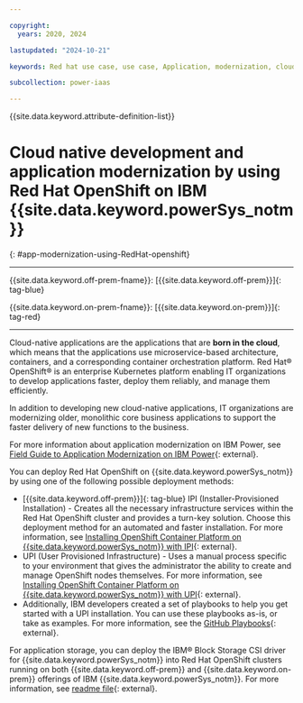 ```yaml
---

copyright:
  years: 2020, 2024

lastupdated: "2024-10-21"

keywords: Red hat use case, use case, Application, modernization, cloud, native

subcollection: power-iaas

---
```


{{site.data.keyword.attribute-definition-list}}


# Cloud native development and application modernization by using Red Hat OpenShift on IBM {{site.data.keyword.powerSys_notm}}
{: #app-modernization-using-RedHat-openshift}

---



{{site.data.keyword.off-prem-fname}}: [{{site.data.keyword.off-prem}}]{: tag-blue}


{{site.data.keyword.on-prem-fname}}: [{{site.data.keyword.on-prem}}]{: tag-red}


---

Cloud-native applications are the applications that are **born in the cloud**, which means that the applications use microservice-based architecture, containers, and a corresponding container orchestration platform. Red Hat&reg; OpenShift&reg; is an enterprise Kubernetes platform enabling IT organizations to develop applications faster, deploy them reliably, and manage them efficiently.



In addition to developing new cloud-native applications, IT organizations are modernizing older, monolithic core business applications to support the faster delivery of new functions to the business.

For more information about application modernization on IBM Power, see [Field Guide to Application Modernization on IBM Power](https://www.ibm.com/downloads/cas/D9POQ3YR){: external}.

You can deploy Red Hat OpenShift on {{site.data.keyword.powerSys_notm}} by using one of the following possible deployment methods:
- [{{site.data.keyword.off-prem}}]{: tag-blue} IPI (Installer-Provisioned Installation) - Creates all the necessary infrastructure services within the Red Hat OpenShift cluster and provides a turn-key solution. Choose this deployment method for an automated and faster installation. For more information, see [Installing OpenShift Container Platform on {{site.data.keyword.powerSys_notm}} with IPI](https://docs.redhat.com/en/documentation/openshift_container_platform_installation/4.13/html/installing_on_ibm_power_virtual_server/index){: external}.
- UPI (User Provisioned Infrastructure) - Uses a manual process specific to your environment that gives the administrator the ability to create and manage OpenShift nodes themselves. For more information, see [Installing OpenShift Container Platform on {{site.data.keyword.powerSys_notm}} with UPI](https://docs.openshift.com/container-platform/4.13/installing/installing_platform_agnostic/installing-platform-agnostic.html){: external}.
- Additionally, IBM developers created a set of playbooks to help you get started with a UPI installation. You can use these playbooks as-is, or take as examples. For more information, see the [GitHub Playbooks](https://github.com/ocp-power-automation/ocp4-upi-powervs){: external}.

For application storage, you can deploy the IBM&reg; Block Storage CSI driver for {{site.data.keyword.powerSys_notm}} into Red Hat OpenShift clusters running on both {{site.data.keyword.off-prem}} and {{site.data.keyword.on-prem}} offerings of IBM {{site.data.keyword.powerSys_notm}}. For more information, see [readme file](https://github.com/kubernetes-sigs/ibm-powervs-block-csi-driver/blob/main/README.md){: external}.

